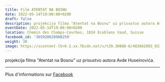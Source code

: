 ```yaml
---
title: Film ATENTAT NA BOSNU
date: 2022-05-14T19:00:00+0200
draft: false
description: projekcija filma "Atentat na Bosnu" uz prisustvo autora Avde Huseinovića.
eventDate: 2022-05-14T19:00:00+0200
location: Chemin des Champs-Courbes, 1024 Ecublens Vaud, Suisse
facebook_id: '365920628908259'
weight: 30
image: https://scontent-lhr6-2.xx.fbcdn.net/v/t39.30808-6/483842093_9330013443761058_8599832410174975788_n.jpg?_nc_cat=104&ccb=1-7&_nc_sid=9e60e4&_nc_ohc=lE8rl-ahmBYQ7kNvwFyldWI&_nc_oc=AdkfJggArRkrUYUE6a1pE6qlV6VQu56lkxf4MJt981woM4hpnrI4Id-c0RxMiRsWaF0&_nc_zt=23&_nc_ht=scontent-lhr6-2.xx&edm=ABTKTjYEAAAA&_nc_gid=ZIkMPZMX_FVBb9spXKGDKg&oh=00_AffUYIG9EfpYVkZ4X8YYR8Yv4f7y4cTrz6v8vtz3zmbrmg&oe=68E7A653
---
```


projekcija filma "Atentat na Bosnu" uz prisustvo autora Avde Huseinovića.

---

Plus d'informations sur [Facebook](https://facebook.com/events/365920628908259)